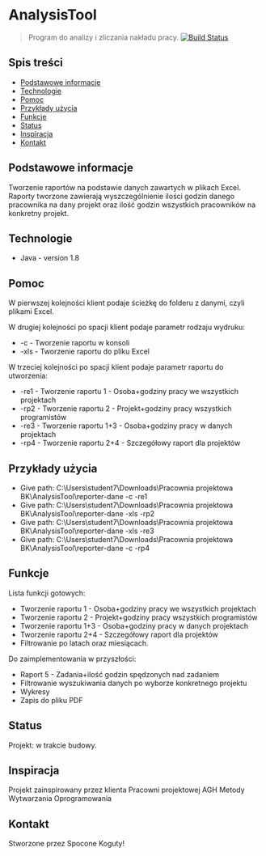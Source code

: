 # AnalysisTool
> Program do analizy i zliczania nakładu pracy.
[![Build Status](https://travis-ci.org/kamroj/AnalysisTool.svg?branch=mergin-work)](https://travis-ci.org/kamroj/AnalysisTool)

## Spis treści
* [Podstawowe informacje](#podstawowe-informacje)
* [Technologie](#technologie)
* [Pomoc](#pomoc)
* [Przykłady użycia](#przykłady-użycia)
* [Funkcje](#funkcje)
* [Status](#status)
* [Inspiracja](#inspiracja)
* [Kontakt](#kontakt)

## Podstawowe informacje
Tworzenie raportów na podstawie danych zawartych w plikach Excel. 
Raporty tworzone zawierają wyszczególnienie ilości godzin danego pracownika na dany projekt oraz ilość godzin wszystkich pracowników na konkretny projekt.

## Technologie
* Java - version 1.8

## Pomoc
W pierwszej kolejności klient podaje ścieżkę do folderu z danymi, czyli plikami Excel.

W drugiej kolejności po spacji klient podaje parametr rodzaju wydruku:
* -c - Tworzenie raportu w konsoli
* -xls - Tworzenie raportu do pliku Excel

W trzeciej kolejności po spacji klient podaje parametr raportu do utworzenia:
* -re1 - Tworzenie raportu 1 - Osoba+godziny pracy we wszystkich projektach
* -rp2 - Tworzenie raportu 2 - Projekt+godziny pracy wszystkich programistów
* -re3 - Tworzenie raportu 1+3 - Osoba+godziny pracy w danych projektach
* -rp4 - Tworzenie raportu 2+4 - Szczegółowy raport dla projektów

## Przykłady użycia
* Give path: C:\Users\student7\Downloads\Pracownia projektowa BK\AnalysisTool\reporter-dane -c -re1
* Give path: C:\Users\student7\Downloads\Pracownia projektowa BK\AnalysisTool\reporter-dane -xls -rp2
* Give path: C:\Users\student7\Downloads\Pracownia projektowa BK\AnalysisTool\reporter-dane -xls -re3
* Give path: C:\Users\student7\Downloads\Pracownia projektowa BK\AnalysisTool\reporter-dane -c -rp4

## Funkcje
Lista funkcji gotowych:
* Tworzenie raportu 1 - Osoba+godziny pracy we wszystkich projektach
* Tworzenie raportu 2 - Projekt+godziny pracy wszystkich programistów
* Tworzenie raportu 1+3 - Osoba+godziny pracy w danych projektach
* Tworzenie raportu 2+4 - Szczegółowy raport dla projektów
* Filtrowanie po latach oraz miesiącach.

Do zaimplementowania w przyszłości:
* Raport 5 - Zadania+ilość godzin spędzonych nad zadaniem
* Filtrowanie wyszukiwania danych po wyborze konkretnego projektu
* Wykresy
* Zapis do pliku PDF

## Status
Projekt: w trakcie budowy.

## Inspiracja
Projekt zainspirowany przez klienta Pracowni projektowej AGH Metody Wytwarzania Oprogramowania

## Kontakt
Stworzone przez Spocone Koguty!